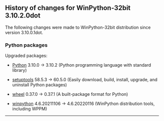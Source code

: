﻿## History of changes for WinPython-32bit 3.10.2.0dot

The following changes were made to WinPython-32bit distribution since version 3.10.0.1dot.

### Python packages

Upgraded packages:

  * [Python](http://www.python.org/) 3.10.0 → 3.10.2 (Python programming language with standard library)
  * [setuptools](https://pypi.org/project/setuptools) 58.5.3 → 60.5.0 (Easily download, build, install, upgrade, and uninstall Python packages)
  * [wheel](https://pypi.org/project/wheel) 0.37.0 → 0.37.1 (A built-package format for Python)
  * [winpython](http://winpython.github.io/) 4.6.20211106 → 4.6.20220116 (WinPython distribution tools, including WPPM)

* * *
